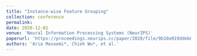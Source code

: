```yaml
---
title: "Instance-wise Feature Grouping"
collection: conference
permalink: 
date: 2020-12-01
venue: 'Neural Information Processing Systems (NeurIPS)'
paperurl: 'https://proceedings.neurips.cc/paper/2020/file/9b10a919ddeb07e103dc05ff523afe38-Paper.pdf'
authors: 'Aria Masoomi*, Chieh Wu*, et al.'
---
```

